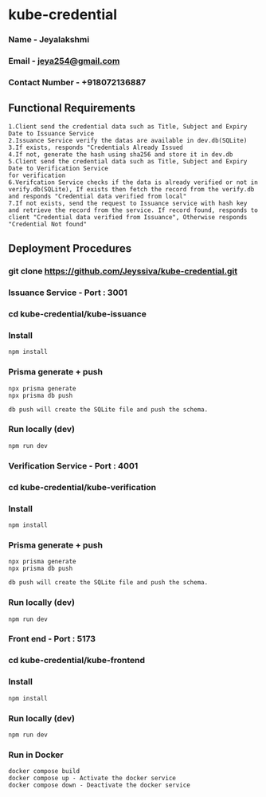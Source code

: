 # kube-credential

### Name - Jeyalakshmi
### Email - jeya254@gmail.com
### Contact Number - +918072136887

## Functional Requirements
    1.Client send the credential data such as Title, Subject and Expiry Date to Issuance Service
    2.Issuance Service verify the datas are available in dev.db(SQLite)
    3.If exists, responds "Credentials Already Issued
    4.If not, generate the hash using sha256 and store it in dev.db
    5.Client send the credential data such as Title, Subject and Expiry Date to Verification Service
    for verification
    6.Verifcation Service checks if the data is already verified or not in verify.db(SQLite), If exists then fetch the record from the verify.db and responds "Credential data verified from local"
    7.If not exists, send the request to Issuance service with hash key and retrieve the record from the service. If record found, responds to client "Credential data verified from Issuance", Otherwise responds "Credential Not found"

##  Deployment Procedures
### git clone https://github.com/Jeyssiva/kube-credential.git
### Issuance Service - Port : 3001
### cd kube-credential/kube-issuance
### Install
    npm install
### Prisma generate + push
    npx prisma generate
    npx prisma db push

    db push will create the SQLite file and push the schema.
### Run locally (dev)
    npm run dev
### Verification Service - Port : 4001
### cd kube-credential/kube-verification
### Install
    npm install
### Prisma generate + push
    npx prisma generate
    npx prisma db push

    db push will create the SQLite file and push the schema.
### Run locally (dev)
    npm run dev
### Front end - Port : 5173
### cd kube-credential/kube-frontend
### Install
    npm install
### Run locally (dev)
    npm run dev
### Run in Docker 
    docker compose build
    docker compose up - Activate the docker service
    docker compose down - Deactivate the docker service

